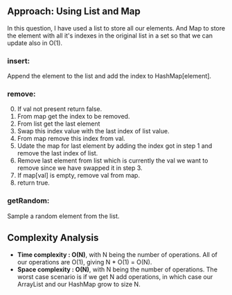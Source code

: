 ## Approach: Using List and Map
In this question, I have used a list to store all our elements. And Map to store the element with all it's indexes in the original list in a set so that we can update also in O(1).
​
### insert:
Append the element to the list and add the index to HashMap[element].
### remove:
0. If val not present return false.
1. From map get the index to be removed.
2. From list get the last element
3. Swap this index value with the last index of list value.
4. From map remove this index from val.
5. Udate the map for last element by adding the index got in step 1 and remove the last index of list.
6. Remove last element from list which is currently the val we want to remove since we have swapped it in step 3.
7. If map[val] is empty, remove val from map.
8. return true.
### getRandom:
Sample a random element from the list.
​
​
## Complexity Analysis
* **Time complexity : O(N)**, with N being the number of operations. All of our operations are O(1), giving N * O(1) = O(N).
* **Space complexity : O(N)**, with N being the number of operations. The worst case scenario is if we get N add operations, in which case our ArrayList and our HashMap grow to size N.
